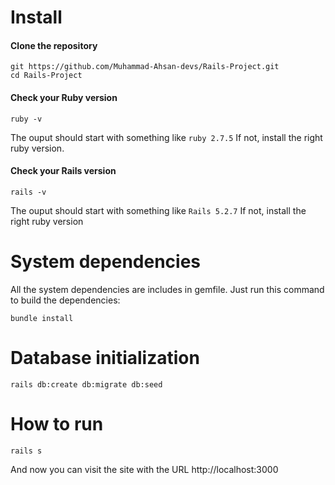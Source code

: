 # Install

#### Clone the repository

```shell
git https://github.com/Muhammad-Ahsan-devs/Rails-Project.git
cd Rails-Project
```

#### Check your Ruby version

```shell
ruby -v
```

The ouput should start with something like `ruby 2.7.5` If not, install the right ruby version.

#### Check your Rails version

```shell
rails -v
```

The ouput should start with something like `Rails 5.2.7` If not, install the right ruby version

# System dependencies
All the system dependencies are includes in gemfile. Just run this command to build the dependencies:

``` bundle install ```

# Database initialization

```shell
rails db:create db:migrate db:seed
```

# How to run

```shell
rails s
```
And now you can visit the site with the URL http://localhost:3000
